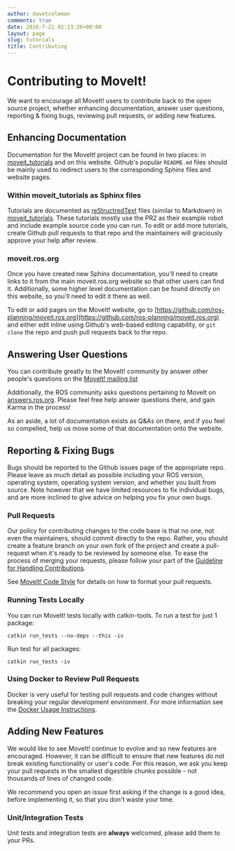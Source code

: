 ```yaml
---
author: davetcoleman
comments: true
date: 2016-7-21 02:13:26+00:00
layout: page
slug: tutorials
title: Contributing
---
```


# Contributing to MoveIt!

We want to encourage all MoveIt! users to contribute back to the open source project, whether enhancing documentation, answer user questions, reporting & fixing bugs, reviewing pull requests, or adding new features.

## Enhancing Documentation

Documentation for the MoveIt! project can be found in two places: in [moveit_tutorials](https://github.com/ros-planning/moveit_tutorials) and on this website. Github's popular ``README.md`` files should be mainly used to redirect users to the corresponding Sphinx files and website pages.

### Within moveit_tutorials as Sphinx files

Tutorials are documented as [reStructredText](http://docutils.sourceforge.net/rst.html) files (similar to Markdown) in [moveit_tutorials](https://github.com/ros-planning/moveit_tutorials). These tutorials mostly use the PR2 as their example robot and include example source code you can run. To edit or add more tutorials, create Github pull requests to that repo and the maintainers will graciously approve your help after review.

### moveit.ros.org

Once you have created new Sphinx documentation, you'll need to create links to it from the main moveit.ros.org website so that other users can find it. Additionally, some higher level documentation can be found directly on this website, so you'll need to edit it there as well.

To edit or add pages on the MoveIt! website, go to [https://github.com/ros-planning/moveit.ros.org](https://github.com/ros-planning/moveit.ros.org) and either edit inline using Github's web-based editing capability, or ``git clone`` the repo and push pull requests back to the repo.

## Answering User Questions

You can contribute greatly to the MoveIt! community by answer other people's questions on the [MoveIt! mailing list](https://groups.google.com/forum/#!forum/moveit-users)

Additionally, the ROS community asks questions pertaining to MoveIt on [answers.ros.org](http://answers.ros.org/questions/scope:all/sort:activity-desc/tags:moveit/page:1/). Please feel free help answer questions there, and gain Karma in the process!

As an aside, a lot of documentation exists as Q&As on there, and if you feel so compelled, help us move some of that documentation onto the website.

## Reporting & Fixing Bugs

Bugs should be reported to the Github issues page of the appropriate repo. Please leave as much detail as possible including your ROS version, operating system, operating system version, and whether you built from source. Note however that we have limited resources to fix individual bugs, and are more inclined to give advice on helping you fix your own bugs.

### Pull Requests

Our policy for contributing changes to the code base is that no one, not even the maintainers, should commit directly to the repo. Rather, you should create a feature branch on your own fork of the project and create a pull-request when it's ready to be reviewed by someone else. To ease the process of merging your requests, please follow your part of the [Guideline for Handling Contributions](pullrequests.html).

See [MoveIt! Code Style](code.html) for details on how to format your pull requests.

### Running Tests Locally

You can run MoveIt! tests locally with catkin-tools. To run a test for just 1 package:

    catkin run_tests --no-deps --this -iv

Run test for all packages:

    catkin run_tests -iv

### Using Docker to Review Pull Requests

Docker is very useful for testing pull requests and code changes without breaking your regular development environment. For more information see the [Docker Usage Instructions](/install/docker).

## Adding New Features

We would like to see MoveIt! continue to evolve and so new features are encouraged. However, it can be difficult to ensure that new features do not break existing functionality or user's code. For this reason, we ask you keep your pull requests in the smallest digestible chunks possible - not thousands of lines of changed code.

We recommend you open an issue first asking if the change is a good idea, before implementing it, so that you don't waste your time.

### Unit/Integration Tests

Unit tests and integration tests are **always** welcomed, please add them to your PRs.
